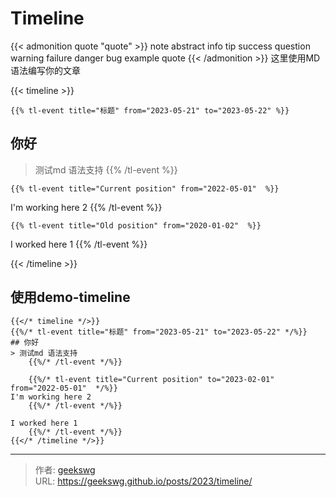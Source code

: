 # Timeline

{{< admonition quote "quote" >}}
note abstract info tip success question warning failure danger bug example quote
{{< /admonition >}}
这里使用MD语法编写你的文章
<!--more-->

{{< timeline >}}

    {{% tl-event title="标题" from="2023-05-21" to="2023-05-22" %}}
## 你好
> 测试md 语法支持
    {{% /tl-event %}}

    {{% tl-event title="Current position" from="2022-05-01"  %}}
I'm working here 2
    {{% /tl-event %}}

    {{% tl-event title="Old position" from="2020-01-02"  %}}
I worked here 1
    {{% /tl-event %}}

{{< /timeline >}}

## 使用demo-timeline

```
{{</* timeline */>}}
{{%/* tl-event title="标题" from="2023-05-21" to="2023-05-22" */%}}
## 你好
> 测试md 语法支持
    {{%/* /tl-event */%}}

    {{%/* tl-event title="Current position" to="2023-02-01" from="2022-05-01"  */%}}
I'm working here 2
    {{%/* /tl-event */%}}

I worked here 1
    {{%/* /tl-event */%}}
{{</* /timeline */>}}
```


---

> 作者: [geekswg](https://geekswg.github.io)  
> URL: https://geekswg.github.io/posts/2023/timeline/  

